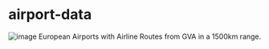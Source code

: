 # airport-data

![image](https://user-images.githubusercontent.com/79290428/202899403-b80fab0c-f34a-47ae-a1cb-cce016ff3264.png)
European Airports with Airline Routes from GVA in a 1500km range.
